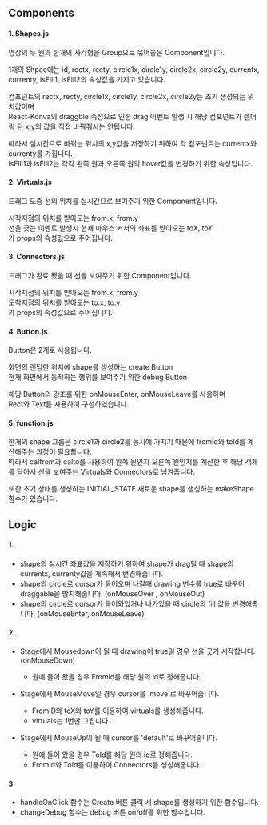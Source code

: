 ## **Components**
  
#### 1. Shapes.js
영상의 두 원과 한개의 사각형을 Group으로 묶어놓은 Component입니다.  
  
1개의 Shpae에는 id, rectx, recty, circle1x, circle1y, circle2x, circle2y, currentx, currenty, isFill1, isFill2의 속성값을 가지고 있습니다.  
  
컴포넌트의 rectx, recty, circle1x, circle1y, circle2x, circle2y는 초기 생성되는 위치값이며  
React-Konva의 draggble 속성으로 인한 drag 이벤트 발생 시 해당 컴포넌트가 렌더링 된 x,y의 값을 직접 바꿔줘서는 안됩니다.  
  
따라서 실시간으로 바뀌는 위치의 x,y값을 저장하기 위하여 각 컴포넌트는 currentx와 currenty를 가집니다.  
isFill1과 isFill2는 각각 왼쪽 원과 오른쪽 원의 hover값을 변경하기 위한 속성입니다.  
  
#### 2. Virtuals.js
드래그 도중 선의 위치를 실시간으로 보여주기 위한 Component입니다.  
  
시작지점의 위치를 받아오는 from.x, from.y  
선을 긋는 이벤트 발생시 현재 마우스 커서의 좌표를 받아오는 toX, toY  
가 props의 속성값으로 주어집니다.  
  
#### 3. Connectors.js
드래그가 완료 됐을 때 선을 보여주기 위한 Component입니다.  
  
시작지점의 위치를 받아오는 from.x, from.y  
도착지점의 위치를 받아오는 to.x, to.y  
가 props의 속성값으로 주어집니다.  
  
#### 4. Button.js
Button은 2개로 사용됩니다.  
  
화면의 랜덤한 위치에 shape를 생성하는 create Button  
현재 화면에서 동작하는 행위를 보여주기 위한 debug Button  
  
해당 Button의 강조를 위한 onMouseEnter, onMouseLeave를 사용하며  
Rect와 Text를 사용하여 구성하였습니다.  
  
#### 5. function.js
한개의 shape 그룹은 circle1과 circle2를 동시에 가지기 때문에 fromId와 toId를 계산해주는 과정이 필요합니다.  
따라서 calfrom과 calto를 사용하여 왼쪽 원인지 오른쪽 원인지를 계산한 후 해당 객체를 담아서 선을 보여주는 Virtuals와 Connectors로 넘겨줍니다.  
  
또한 초기 상태를 생성하는 INITIAL_STATE 새로운 shape를 생성하는 makeShape 함수가 있습니다.  
  
  
## **Logic**
  
#### 1.
- shape의 실시간 좌표값을 저장하기 위하여 shape가 drag될 때 shape의 currentx, currenty값을 계속해서 변경해줍니다.  
- shape의 circle로 cursor가 들어오며 나갈때 drawing 변수를 true로 바꾸어 draggable을 방지해줍니다. (onMouseOver , onMouseOut)  
- shape의 circle로 cursor가 들어와있거나 나가있을 때 circle의 fill 값을 변경해줍니다. (onMouseEnter, onMouseLeave)  
  
#### 2.
- Stage에서 Mousedown이 될 때 drawing이 true일 경우 선을 긋기 시작합니다. (onMouseDown)  
  - 원에 들어 왔을 경우 FromId를 해당 원의 id로 정해줍니다.  
  
- Stage에서 MouseMove일 경우 cursor를 'move'로 바꾸어줍니다.  
  - FromID와 toX와 toY를 이용하여 virtuals를 생성해줍니다.  
  - virtuals는 1번만 그립니다.  
  
- Stage에서 MouseUp이 될 때 cursor를 'default'로 바꾸어줍니다.  
  - 원에 들어 왔을 경우 ToId를 해당 원의 id로 정해줍니다.  
  - FromId와 ToId를 이용하여 Connectors를 생성해줍니다.  
  
#### 3.
- handleOnClick 함수는 Create 버튼 클릭 시 shape를 생성하기 위한 함수입니다.  
- changeDebug 함수는 debug 버튼 on/off를 위한 함수입니다.  
